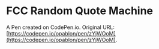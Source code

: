 # FCC Random Quote Machine

A Pen created on CodePen.io. Original URL: [https://codepen.io/opablon/pen/zYjWOoM](https://codepen.io/opablon/pen/zYjWOoM).

